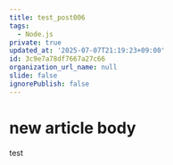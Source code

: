 ```yaml
---
title: test_post006
tags:
  - Node.js
private: true
updated_at: '2025-07-07T21:19:23+09:00'
id: 3c9e7a78df7667a27c66
organization_url_name: null
slide: false
ignorePublish: false
---
```

# new article body
test

